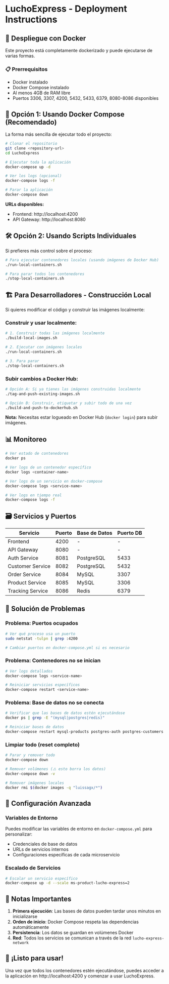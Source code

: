 # LuchoExpress - Deployment Instructions

## 🚀 Despliegue con Docker

Este proyecto está completamente dockerizado y puede ejecutarse de varias formas.

### 📋 Prerrequisitos

- Docker instalado
- Docker Compose instalado
- Al menos 4GB de RAM libre
- Puertos 3306, 3307, 4200, 5432, 5433, 6379, 8080-8086 disponibles

## 🎯 Opción 1: Usando Docker Compose (Recomendado)

La forma más sencilla de ejecutar todo el proyecto:

```bash
# Clonar el repositorio
git clone <repository-url>
cd LuchoExpress

# Ejecutar toda la aplicación
docker-compose up -d

# Ver los logs (opcional)
docker-compose logs -f

# Parar la aplicación
docker-compose down
```

**URLs disponibles:**
- Frontend: http://localhost:4200
- API Gateway: http://localhost:8080

## 🛠️ Opción 2: Usando Scripts Individuales

Si prefieres más control sobre el proceso:

```bash
# Para ejecutar contenedores locales (usando imágenes de Docker Hub)
./run-local-containers.sh

# Para parar todos los contenedores
./stop-local-containers.sh
```

## 🏗️ Para Desarrolladores - Construcción Local

Si quieres modificar el código y construir las imágenes localmente:

### Construir y usar localmente:

```bash
# 1. Construir todas las imágenes localmente
./build-local-images.sh

# 2. Ejecutar con imágenes locales
./run-local-containers.sh

# 3. Para parar
./stop-local-containers.sh
```

### Subir cambios a Docker Hub:

```bash
# Opción A: Si ya tienes las imágenes construidas localmente
./tag-and-push-existing-images.sh

# Opción B: Construir, etiquetar y subir todo de una vez
./build-and-push-to-dockerhub.sh
```

**Nota:** Necesitas estar logueado en Docker Hub (`docker login`) para subir imágenes.

## 📊 Monitoreo

```bash
# Ver estado de contenedores
docker ps

# Ver logs de un contenedor específico
docker logs <container-name>

# Ver logs de un servicio en docker-compose
docker-compose logs <service-name>

# Ver logs en tiempo real
docker-compose logs -f
```

## 🗃️ Servicios y Puertos

| Servicio | Puerto | Base de Datos | Puerto DB |
|----------|--------|---------------|-----------|
| Frontend | 4200 | - | - |
| API Gateway | 8080 | - | - |
| Auth Service | 8081 | PostgreSQL | 5433 |
| Customer Service | 8082 | PostgreSQL | 5432 |
| Order Service | 8084 | MySQL | 3307 |
| Product Service | 8085 | MySQL | 3306 |
| Tracking Service | 8086 | Redis | 6379 |

## 🐛 Solución de Problemas

### Problema: Puertos ocupados
```bash
# Ver qué proceso usa un puerto
sudo netstat -tulpn | grep :4200

# Cambiar puertos en docker-compose.yml si es necesario
```

### Problema: Contenedores no se inician
```bash
# Ver logs detallados
docker-compose logs <service-name>

# Reiniciar servicios específicos
docker-compose restart <service-name>
```

### Problema: Base de datos no se conecta
```bash
# Verificar que las bases de datos estén ejecutándose
docker ps | grep -E "(mysql|postgres|redis)"

# Reiniciar bases de datos
docker-compose restart mysql-products postgres-auth postgres-customers order-mysql redis-tracking-service
```

### Limpiar todo (reset completo)
```bash
# Parar y remover todo
docker-compose down

# Remover volúmenes (⚠️ esto borra los datos)
docker-compose down -v

# Remover imágenes locales
docker rmi $(docker images -q "luissagx/*")
```

## 🔧 Configuración Avanzada

### Variables de Entorno

Puedes modificar las variables de entorno en `docker-compose.yml` para personalizar:

- Credenciales de base de datos
- URLs de servicios internos
- Configuraciones específicas de cada microservicio

### Escalado de Servicios

```bash
# Escalar un servicio específico
docker-compose up -d --scale ms-product-lucho-express=2
```

## 📝 Notas Importantes

1. **Primera ejecución**: Las bases de datos pueden tardar unos minutos en inicializarse
2. **Orden de inicio**: Docker Compose respeta las dependencias automáticamente
3. **Persistencia**: Los datos se guardan en volúmenes Docker
4. **Red**: Todos los servicios se comunican a través de la red `lucho-express-network`

## 🎉 ¡Listo para usar!

Una vez que todos los contenedores estén ejecutándose, puedes acceder a la aplicación en http://localhost:4200 y comenzar a usar LuchoExpress.
